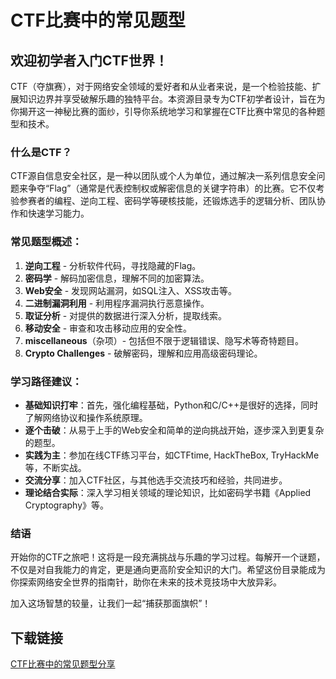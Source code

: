 # CTF比赛中的常见题型

## 欢迎初学者入门CTF世界！

CTF（夺旗赛），对于网络安全领域的爱好者和从业者来说，是一个检验技能、扩展知识边界并享受破解乐趣的独特平台。本资源目录专为CTF初学者设计，旨在为你揭开这一神秘比赛的面纱，引导你系统地学习和掌握在CTF比赛中常见的各种题型和技术。

### 什么是CTF？

CTF源自信息安全社区，是一种以团队或个人为单位，通过解决一系列信息安全问题来争夺“Flag”（通常是代表控制权或解密信息的关键字符串）的比赛。它不仅考验参赛者的编程、逆向工程、密码学等硬核技能，还锻炼选手的逻辑分析、团队协作和快速学习能力。

### 常见题型概述：

1. **逆向工程** - 分析软件代码，寻找隐藏的Flag。
2. **密码学** - 解码加密信息，理解不同的加密算法。
3. **Web安全** - 发现网站漏洞，如SQL注入、XSS攻击等。
4. **二进制漏洞利用** - 利用程序漏洞执行恶意操作。
5. **取证分析** - 对提供的数据进行深入分析，提取线索。
6. **移动安全** - 审查和攻击移动应用的安全性。
7. **miscellaneous**（杂项）- 包括但不限于逻辑错误、隐写术等奇特题目。
8. **Crypto Challenges** - 破解密码，理解和应用高级密码理论。

### 学习路径建议：

- **基础知识打牢**：首先，强化编程基础，Python和C/C++是很好的选择，同时了解网络协议和操作系统原理。
- **逐个击破**：从易于上手的Web安全和简单的逆向挑战开始，逐步深入到更复杂的题型。
- **实践为主**：参加在线CTF练习平台，如CTFtime, HackTheBox, TryHackMe等，不断实战。
- **交流分享**：加入CTF社区，与其他选手交流技巧和经验，共同进步。
- **理论结合实际**：深入学习相关领域的理论知识，比如密码学书籍《Applied Cryptography》等。

### 结语

开始你的CTF之旅吧！这将是一段充满挑战与乐趣的学习过程。每解开一个谜题，不仅是对自我能力的肯定，更是通向更高阶安全知识的大门。希望这份目录能成为你探索网络安全世界的指南针，助你在未来的技术竞技场中大放异彩。

加入这场智慧的较量，让我们一起“捕获那面旗帜”！

## 下载链接

[CTF比赛中的常见题型分享](https://pan.quark.cn/s/2068bc98b7c9)